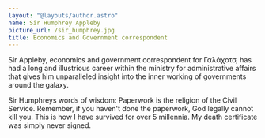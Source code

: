 ```yaml
---
layout: "@layouts/author.astro"
name: Sir Humphrey Appleby
picture_url: /sir_humphrey.jpg
title: Economics and Government correspondent
---
```


Sir Appleby, economics and government correspondent for Γαλάχοτσ, has had a long and illustrious career within the ministry for administrative affairs that gives him unparalleled insight into the inner working of governments around the galaxy.

Sir Humphreys words of wisdom:
Paperwork is the religion of the Civil Service. Remember, if you haven't done the paperwork, God legally cannot kill you. This is how I have survived for over 5 millennia. My death certificate was simply never signed.
